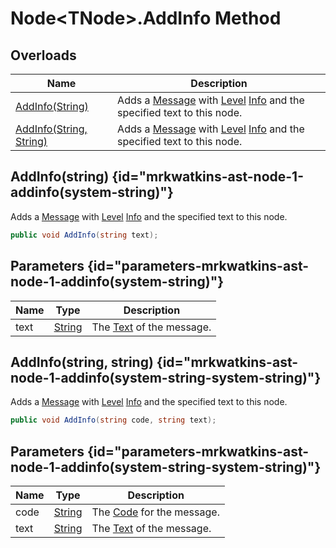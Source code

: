 # Node&lt;TNode&gt;.AddInfo Method
## Overloads

| Name | Description |
| ---- | ----------- |
| [AddInfo(String)](MrKWatkins.Ast.Node-1.AddInfo.md#mrkwatkins-ast-node-1-addinfo(system-string)) | Adds a [Message](MrKWatkins.Ast.Message.md) with [Level](MrKWatkins.Ast.Message.Level.md) [Info](MrKWatkins.Ast.MessageLevel.Info.md) and the specified text to this node. |
| [AddInfo(String, String)](MrKWatkins.Ast.Node-1.AddInfo.md#mrkwatkins-ast-node-1-addinfo(system-string-system-string)) | Adds a [Message](MrKWatkins.Ast.Message.md) with [Level](MrKWatkins.Ast.Message.Level.md) [Info](MrKWatkins.Ast.MessageLevel.Info.md) and the specified text to this node. |

## AddInfo(string) {id="mrkwatkins-ast-node-1-addinfo(system-string)"}

Adds a [Message](MrKWatkins.Ast.Message.md) with [Level](MrKWatkins.Ast.Message.Level.md) [Info](MrKWatkins.Ast.MessageLevel.Info.md) and the specified text to this node.

```c#
public void AddInfo(string text);
```

## Parameters {id="parameters-mrkwatkins-ast-node-1-addinfo(system-string)"}

| Name | Type | Description |
| ---- | ---- | ----------- |
| text | [String](https://learn.microsoft.com/en-gb/dotnet/api/System.String) | The [Text](MrKWatkins.Ast.Message.Text.md) of the message. |

## AddInfo(string, string) {id="mrkwatkins-ast-node-1-addinfo(system-string-system-string)"}

Adds a [Message](MrKWatkins.Ast.Message.md) with [Level](MrKWatkins.Ast.Message.Level.md) [Info](MrKWatkins.Ast.MessageLevel.Info.md) and the specified text to this node.

```c#
public void AddInfo(string code, string text);
```

## Parameters {id="parameters-mrkwatkins-ast-node-1-addinfo(system-string-system-string)"}

| Name | Type | Description |
| ---- | ---- | ----------- |
| code | [String](https://learn.microsoft.com/en-gb/dotnet/api/System.String) | The [Code](MrKWatkins.Ast.Message.Code.md) for the message. |
| text | [String](https://learn.microsoft.com/en-gb/dotnet/api/System.String) | The [Text](MrKWatkins.Ast.Message.Text.md) of the message. |


